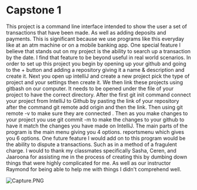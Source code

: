 # Capstone 1 
 This project is a command line interface intended to show the user a set of transactions that have been made. As well as adding deposits and payments. This is significant because we use programs like this everyday like at an atm machine or on a mobile banking app. One special feature I believe that stands out on my project is the ability to search up a transaction by the date. I find that feature to be beyond useful in real world scenarios. In order to set up this project you begin by opening up your github and going to the + button and adding a repository giving it a name & description and create it. Next you open up intelliJ and create a new project pick the type of project and your settings then create it. We then link these projects using gitbash on our computer. It needs to be opened under the file of your project to have the correct directory. After the first git init command connect your project from IntelliJ to Github by pasting the link of your repository after the command git remote add origin and then the link. Then using git remote -v to make sure they are connected . Then as you make changes to your project you use git commit -m to make the changes to your github to have it match the changes you have made on IntelliJ. The main parts of the program is the main menu giving you 4 options. reportsmenu which gives you 6 options. One future feature I would add on to this program would be the ability to dispute a transactions. Such as in a method of a fragulent charge. I would to thank my classmates specifically Sasha, Ceren, and Jaaroona for assisting me in the process of creating this by dumbing down things that were highly complicated for me. As well as our instructor Raymond for being able to help me with things I didn't comprehend well.
  
![Capture.PNG](..%2F..%2F..%2FUsers%2FStudent%2FDesktop%2FCapture.PNG)